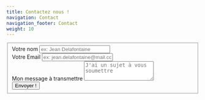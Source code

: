 ```yaml
---
title: Contactez nous !
navigation: Contact
navigation_footer: Contact
weight: 10
---
```


<section>
  <div id="form" class="container">
		<div class="block">
			<form action="https://formspree.io/arnoldetc@gmail.com" method="POST">
			<fieldset>
				<div class="form-input">
					<label for="nom">Votre nom</label>
					<input type="text" id="nom" class="form-control" placeholder="ex: Jean Delafontaine" name="nom">
				</div>
				<div class="form-input">
					<label for="_reply">Votre Email</label>
					<input type="email" id="_reply" class="form-control" placeholder="ex: jean.delafontaine@mail.com" name="_reply">
				</div>
				<div class="form-input">
					<label for="message">Mon message à transmettre</label>
					<textarea class="form-control" id="message" rows="3" placeholder="J'ai un sujet à vous soumettre" name="message"></textarea>
				</div>
				<div class="form-submit">
				<button class="button button--warning" type="submit">Envoyer !</button>
				</div>
				</fieldset>
			</form>
		</div>
  </div>
</section>
